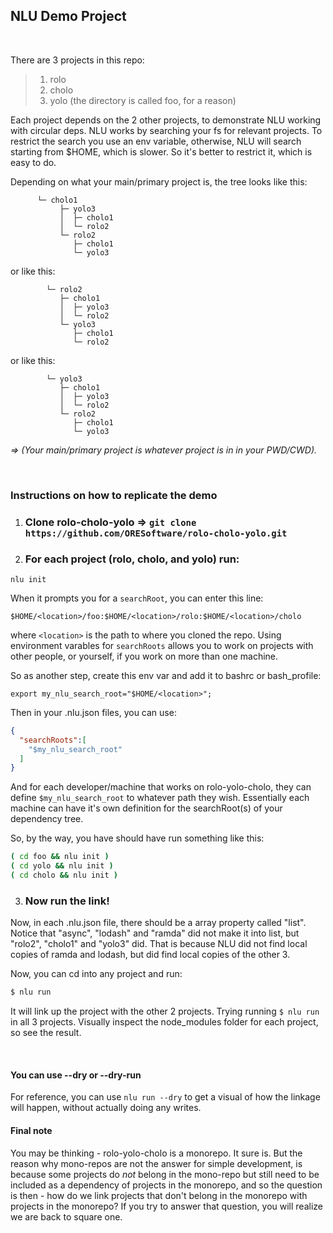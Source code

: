 
## NLU Demo Project

<br>

There are 3 projects in this repo:

>
> 1. rolo
> 2. cholo
> 3. yolo  (the directory is called foo, for a reason)
>


Each project depends on the 2 other projects, to demonstrate NLU working with circular deps.
NLU works by searching your fs for relevant projects. To restrict the search you use an env variable,
otherwise, NLU will search starting from $HOME, which is slower. So it's better to restrict it,
which is easy to do.


Depending on what your main/primary project is, the tree looks like this:

```
      └─ cholo1
           ├─ yolo3
           │  ├─ cholo1
           │  └─ rolo2
           └─ rolo2
              ├─ cholo1
              └─ yolo3
```

or like this:

```
        └─ rolo2
           ├─ cholo1
           │  ├─ yolo3
           │  └─ rolo2
           └─ yolo3
              ├─ cholo1
              └─ rolo2

```


or like this:

```
        └─ yolo3
           ├─ cholo1
           │  ├─ yolo3
           │  └─ rolo2
           └─ rolo2
              ├─ cholo1
              └─ yolo3

```

<i> => (Your main/primary project is whatever project is in in your PWD/CWD). </i>

<br>

### Instructions on how to replicate the demo


1. ### Clone rolo-cholo-yolo => ```git clone https://github.com/ORESoftware/rolo-cholo-yolo.git```

2. ### For each project (rolo, cholo, and yolo) run:

```nlu init```

When it prompts you for a `searchRoot`, you can enter this line:

`$HOME/<location>/foo:$HOME/<location>/rolo:$HOME/<location>/cholo`

where `<location>` is the path to where you cloned the repo. Using environment varables for `searchRoots`
allows you to work on projects with other people, or yourself, if you work on more than one machine.

So as another step, create this env var and add it to bashrc or bash_profile:

```
export my_nlu_search_root="$HOME/<location>";
```

Then in your .nlu.json files, you can use:

```json
{
  "searchRoots":[
    "$my_nlu_search_root"
  ]
}
```

And for each developer/machine that works on rolo-yolo-cholo, they can define `$my_nlu_search_root` to whatever path they wish.
Essentially each machine can have it's own definition for the searchRoot(s) of your dependency tree.

So, by the way, you have should have run something like this:

```bash
( cd foo && nlu init )
( cd yolo && nlu init )
( cd cholo && nlu init )
```

3. ### Now run the link!

Now, in each .nlu.json file, there should be a array property called "list".
Notice that "async", "lodash" and "ramda" did not make it into list, but "rolo2", "cholo1" and "yolo3" did.
That is because NLU did not find local copies of ramda and lodash, but did find local copies of the other 3.

Now, you can cd into any project and run:

```bash
$ nlu run
```

It will link up the project with the other 2 projects. Trying running `$ nlu run` in all 3 projects.
Visually inspect the node_modules folder for each project, so see the result.

<br>


#### You can use --dry or --dry-run

For reference, you can use `nlu run --dry` to get a visual of how the linkage will happen, without actually doing any writes.


#### Final note

You may be thinking - rolo-yolo-cholo is a monorepo. It sure is. But the reason why mono-repos are not the answer for simple development, is because some projects
do *not* belong in the mono-repo but still need to be included as a dependency of projects in the monorepo,
and so the question is then - how do we link projects that don't belong in the monorepo with projects in the monorepo?
If you try to answer that question, you will realize we are back to square one.